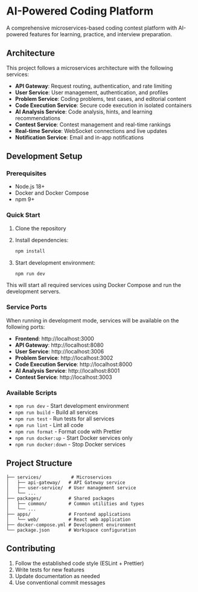 # AI-Powered Coding Platform

A comprehensive microservices-based coding contest platform with AI-powered features for learning, practice, and interview preparation.

## Architecture

This project follows a microservices architecture with the following services:

- **API Gateway**: Request routing, authentication, and rate limiting
- **User Service**: User management, authentication, and profiles
- **Problem Service**: Coding problems, test cases, and editorial content
- **Code Execution Service**: Secure code execution in isolated containers
- **AI Analysis Service**: Code analysis, hints, and learning recommendations
- **Contest Service**: Contest management and real-time rankings
- **Real-time Service**: WebSocket connections and live updates
- **Notification Service**: Email and in-app notifications

## Development Setup

### Prerequisites

- Node.js 18+
- Docker and Docker Compose
- npm 9+

### Quick Start

1. Clone the repository
2. Install dependencies:

   ```bash
   npm install
   ```

3. Start development environment:
   ```bash
   npm run dev
   ```

This will start all required services using Docker Compose and run the development servers.

### Service Ports

When running in development mode, services will be available on the following ports:

- **Frontend**: http://localhost:3000
- **API Gateway**: http://localhost:8080
- **User Service**: http://localhost:3006
- **Problem Service**: http://localhost:3002
- **Code Execution Service**: http://localhost:8000
- **AI Analysis Service**: http://localhost:8001
- **Contest Service**: http://localhost:3003

### Available Scripts

- `npm run dev` - Start development environment
- `npm run build` - Build all services
- `npm run test` - Run tests for all services
- `npm run lint` - Lint all code
- `npm run format` - Format code with Prettier
- `npm run docker:up` - Start Docker services only
- `npm run docker:down` - Stop Docker services

## Project Structure

```
├── services/           # Microservices
│   ├── api-gateway/   # API Gateway service
│   ├── user-service/  # User management service
│   └── ...
├── packages/          # Shared packages
│   ├── common/        # Common utilities and types
│   └── ...
├── apps/              # Frontend applications
│   └── web/           # React web application
├── docker-compose.yml # Development environment
└── package.json       # Workspace configuration
```

## Contributing

1. Follow the established code style (ESLint + Prettier)
2. Write tests for new features
3. Update documentation as needed
4. Use conventional commit messages
